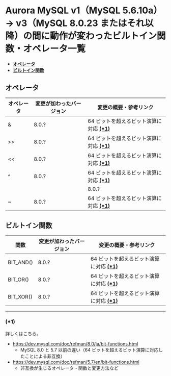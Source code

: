 # Aurora MySQL v1（MySQL 5.6.10a）→ v3（MySQL 8.0.23 またはそれ以降）の間に動作が変わったビルトイン関数・オペレータ一覧

- **[オペレータ](#オペレータ)**
- **[ビルトイン関数](#ビルトイン関数)**

## オペレータ

| オペレータ | 変更が加わったバージョン | 変更の概要・参考リンク |
| ---- | ---- | ---- |
| & | 8.0.? | 64 ビットを超えるビット演算に対応 **[(*1)](#*1)** |
| >> | 8.0.? | 64 ビットを超えるビット演算に対応 **[(*1)](#*1)** |
| << | 8.0.? | 64 ビットを超えるビット演算に対応 **[(*1)](#*1)** |
| ^ | 8.0.? | 64 ビットを超えるビット演算に対応 **[(*1)](#*1)** |
| | | 8.0.? | 64 ビットを超えるビット演算に対応 **[(*1)](#*1)** |
| ~ | 8.0.? | 64 ビットを超えるビット演算に対応 **[(*1)](#*1)** |

## ビルトイン関数

| 関数 | 変更が加わったバージョン | 変更の概要・参考リンク |
| ---- | ---- | ---- |
| BIT_AND() | 8.0.? | 64 ビットを超えるビット演算に対応 **[(*1)](#*1)** |
| BIT_OR() | 8.0.? | 64 ビットを超えるビット演算に対応 **[(*1)](#*1)** |
| BIT_XOR() | 8.0.? | 64 ビットを超えるビット演算に対応 **[(*1)](#*1)** |

---

### (*1)

詳しくはこちら。

- https://dev.mysql.com/doc/refman/8.0/ja/bit-functions.html
  - MySQL 8.0 と 5.7 以前の違い（64 ビットを超えるビット演算に対応したことによる非互換）
- https://dev.mysql.com/doc/refman/5.7/en/bit-functions.html
  - 非互換が生じるオペレータ・関数と変更方法など